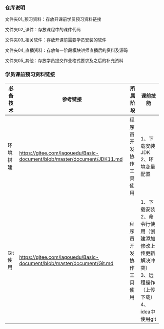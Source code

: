 ### 仓库说明

文件夹01_预习资料：存放开课前学员预习资料链接

文件夹02_课件：存放课程中的课件代码

文件夹03_相关软件：存放开课前需要学员安装的软件

文件夹04_直播资料：存放每一阶段模块讲师直播后的资料及源码

文件夹05_其他：存放学员提交作业格式要求及之后的补充资料

### 学员课前预习资料链接

| **必备技术** | **参考链接**                                                 | **所属阶段**           | **课前技能**                                                 |
| ------------ | ------------------------------------------------------------ | ---------------------- | ------------------------------------------------------------ |
| 环境搭建     | https://gitee.com/lagouedu/Basic-document/blob/master/document/JDK11.md | 程序员开发协作工具使用 | 1、下载安装JDK 2、环境变量配置                               |
| Git使用      | <https://gitee.com/lagouedu/Basic-document/blob/master/document/Git.md> | 程序员开发协作工具使用 | 1、下载安装 2、命令行使用（创建添加修改上传更新解决冲突） 3、远程操作（上传下载） 4、idea中使用git |
